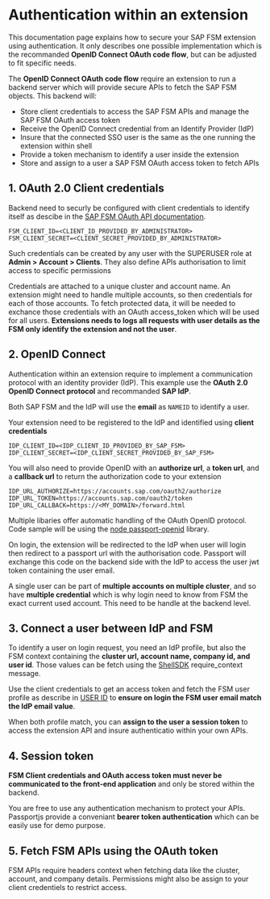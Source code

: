 # Authentication within an extension

This documentation page explains how to secure your SAP FSM extension using authentication. 
It only describes one possible implementation which is the recommanded **OpenID Connect OAuth code flow**, but can be adjusted to fit specific needs.

The **OpenID Connect OAuth code flow** require an extension to run a backend server which will provide secure APIs to fetch the SAP FSM objects. This backend will:

- Store client credentials to access the SAP FSM APIs and manage the SAP FSM OAuth access token
- Receive the OpenID Connect credential from an Identify Provider (IdP)
- Insure that the connected SSO user is the same as the one running the extension within shell
- Provide a token mechanism to identify a user inside the extension
- Store and assign to a user a SAP FSM OAuth access token to fetch APIs

## 1. OAuth 2.0 Client credentials 

Backend need to securly be configured with client credentials to identify itself as descibe in the [SAP FSM OAuth API documentation](https://docs.coresystems.net/api/oauth.html). 

```
FSM_CLIENT_ID=<CLIENT_ID_PROVIDED_BY_ADMINISTRATOR>
FSM_CLIENT_SECRET=<CLIENT_SECRET_PROVIDED_BY_ADMINISTRATOR>
```

Such credentials can be created by any user with the SUPERUSER role at **Admin > Account > Clients**. They also define APIs authorisation to limit access to specific permissions

Credentials are attached to a unique cluster and account name. An extension might need to handle multiple accounts, so then credentials for each of those accounts. 
To fetch protected data, it will be needed to exchance those credentials with an OAuth access_token which will be used for all users. **Extensions needs to logs all requests with user details as the FSM only identify the extension and not the user**.

## 2. OpenID Connect

Authentication within an extension require to implement a communication protocol with an identity provider (IdP). This example use the **OAuth 2.0 OpenID Connect protocol** and recommanded **SAP IdP**.

Both SAP FSM and the IdP will use the **email** as `NAMEID` to identify a user.

Your extension need to be registered to the IdP and identified using **client credentials**
```
IDP_CLIENT_ID=<IDP_CLIENT_ID_PROVIDED_BY_SAP_FSM>
IDP_CLIENT_SECRET=<IDP_CLIENT_SECRET_PROVIDED_BY_SAP_FSM>
```

You will also need to provide OpenID with an **authorize url**, a **token url**, and a **callback url** to return the authorization code to your extension

```
IDP_URL_AUTHORIZE=https://accounts.sap.com/oauth2/authorize
IDP_URL_TOKEN=https://accounts.sap.com/oauth2/token
IDP_URL_CALLBACK=https://<MY_DOMAIN>/forward.html
```

Multiple libaries offer automatic handling of the OAuth OpenID protocol. Code sample will be using the [node passport-openid](http://www.passportjs.org/) library.

On login, the extension will be redirected to the IdP when user will login then redirect to a passport url with the authorisation code. 
Passport will exchange this code on the backend side with the IdP to access the user jwt token containing the user email.

A single user can be part of **multiple accounts on multiple cluster**, and so have **multiple credential** which is why login need to know from FSM the exact current used account. 
This need to be handle at the backend level.

## 3. Connect a user between IdP and FSM

To identify a user on login request, you need an IdP profile, but also the FSM context containing the **cluster url, account name, company id, and user id**. 
Those values can be fetch using the [ShellSDK](https://github.com/SAP/fsm-shell) require_context message.

Use the client credentials to get an access token and fetch the FSM user profile as describe in [USER ID](https://docs.coresystems.net/api/user-api.html) to **ensure on login the FSM user email match the IdP email value**.

When both profile match, you can **assign to the user a session token** to access the extension API and insure authenticatio within your own APIs.

## 4. Session token

**FSM Client credentials and OAuth access token must never be communicated to the front-end application** and only be stored within the backend.

You are free to use any authentication mechanism to protect your APIs. Passportjs provide a conveniant **bearer token authentication** which can be easily use for demo purpose.

## 5. Fetch FSM APIs using the OAuth token

FSM APIs require headers context when fetching data like the cluster, account, and company details. Permissions might also be assign to your client credentiels to restrict access.



